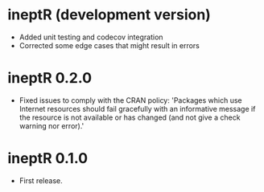 # ineptR (development version)
* Added unit testing and codecov integration
* Corrected some edge cases that might result in errors

# ineptR 0.2.0

* Fixed issues to comply with the CRAN policy:
'Packages which use Internet resources should fail gracefully with an
informative message if the resource is not available or has changed (and
not give a check warning nor error).'

# ineptR 0.1.0

* First release.
